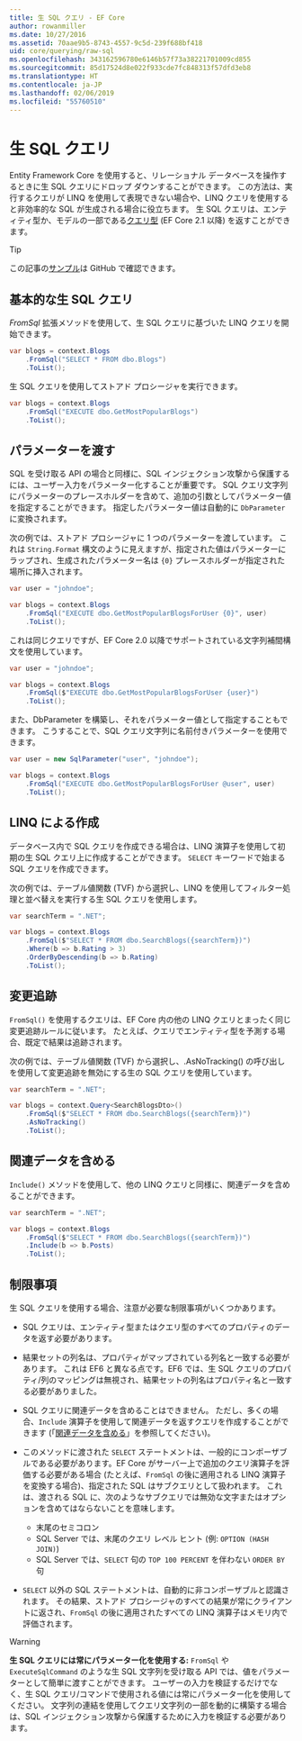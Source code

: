 ```yaml
---
title: 生 SQL クエリ - EF Core
author: rowanmiller
ms.date: 10/27/2016
ms.assetid: 70aae9b5-8743-4557-9c5d-239f688bf418
uid: core/querying/raw-sql
ms.openlocfilehash: 343162596780e6146b57f73a38221701009cd855
ms.sourcegitcommit: 85d17524d8e022f933cde7fc848313f57dfd3eb8
ms.translationtype: HT
ms.contentlocale: ja-JP
ms.lasthandoff: 02/06/2019
ms.locfileid: "55760510"
---
```

# <a name="raw-sql-queries"></a>生 SQL クエリ

Entity Framework Core を使用すると、リレーショナル データベースを操作するときに生 SQL クエリにドロップ ダウンすることができます。 この方法は、実行するクエリが LINQ を使用して表現できない場合や、LINQ クエリを使用すると非効率的な SQL が生成される場合に役立ちます。 生 SQL クエリは、エンティティ型か、モデルの一部である[クエリ型](xref:core/modeling/query-types) (EF Core 2.1 以降) を返すことができます。

> [!TIP]  
> この記事の[サンプル](https://github.com/aspnet/EntityFramework.Docs/tree/master/samples/core/Querying)は GitHub で確認できます。

## <a name="basic-raw-sql-queries"></a>基本的な生 SQL クエリ

*FromSql* 拡張メソッドを使用して、生 SQL クエリに基づいた LINQ クエリを開始できます。

<!-- [!code-csharp[Main](samples/core/Querying/Querying/RawSQL/Sample.cs)] -->
``` csharp
var blogs = context.Blogs
    .FromSql("SELECT * FROM dbo.Blogs")
    .ToList();
```

生 SQL クエリを使用してストアド プロシージャを実行できます。

<!-- [!code-csharp[Main](samples/core/Querying/Querying/RawSQL/Sample.cs)] -->
``` csharp
var blogs = context.Blogs
    .FromSql("EXECUTE dbo.GetMostPopularBlogs")
    .ToList();
```

## <a name="passing-parameters"></a>パラメーターを渡す

SQL を受け取る API の場合と同様に、SQL インジェクション攻撃から保護するには、ユーザー入力をパラメーター化することが重要です。 SQL クエリ文字列にパラメーターのプレースホルダーを含めて、追加の引数としてパラメーター値を指定することができます。 指定したパラメーター値は自動的に `DbParameter` に変換されます。

次の例では、ストアド プロシージャに 1 つのパラメーターを渡しています。 これは `String.Format` 構文のように見えますが、指定された値はパラメーターにラップされ、生成されたパラメーター名は `{0}` プレースホルダーが指定された場所に挿入されます。

<!-- [!code-csharp[Main](samples/core/Querying/Querying/RawSQL/Sample.cs)] -->
``` csharp
var user = "johndoe";

var blogs = context.Blogs
    .FromSql("EXECUTE dbo.GetMostPopularBlogsForUser {0}", user)
    .ToList();
```

これは同じクエリですが、EF Core 2.0 以降でサポートされている文字列補間構文を使用しています。

<!-- [!code-csharp[Main](samples/core/Querying/Querying/RawSQL/Sample.cs)] -->
``` csharp
var user = "johndoe";

var blogs = context.Blogs
    .FromSql($"EXECUTE dbo.GetMostPopularBlogsForUser {user}")
    .ToList();
```

また、DbParameter を構築し、それをパラメーター値として指定することもできます。 こうすることで、SQL クエリ文字列に名前付きパラメーターを使用できます。

<!-- [!code-csharp[Main](samples/core/Querying/Querying/RawSQL/Sample.cs)] -->
``` csharp
var user = new SqlParameter("user", "johndoe");

var blogs = context.Blogs
    .FromSql("EXECUTE dbo.GetMostPopularBlogsForUser @user", user)
    .ToList();
```

## <a name="composing-with-linq"></a>LINQ による作成

データベース内で SQL クエリを作成できる場合は、LINQ 演算子を使用して初期の生 SQL クエリ上に作成することができます。 `SELECT` キーワードで始まる SQL クエリを作成できます。

次の例では、テーブル値関数 (TVF) から選択し、LINQ を使用してフィルター処理と並べ替えを実行する生 SQL クエリを使用します。

<!-- [!code-csharp[Main](samples/core/Querying/Querying/RawSQL/Sample.cs)] -->
``` csharp
var searchTerm = ".NET";

var blogs = context.Blogs
    .FromSql($"SELECT * FROM dbo.SearchBlogs({searchTerm})")
    .Where(b => b.Rating > 3)
    .OrderByDescending(b => b.Rating)
    .ToList();
```

## <a name="change-tracking"></a>変更追跡

`FromSql()` を使用するクエリは、EF Core 内の他の LINQ クエリとまったく同じ変更追跡ルールに従います。 たとえば、クエリでエンティティ型を予測する場合、既定で結果は追跡されます。  

次の例では、テーブル値関数 (TVF) から選択し、.AsNoTracking() の呼び出しを使用して変更追跡を無効にする生の SQL クエリを使用しています。

<!-- [!code-csharp[Main](samples/core/Querying/Querying/RawSQL/Sample.cs)] -->
``` csharp
var searchTerm = ".NET";

var blogs = context.Query<SearchBlogsDto>()
    .FromSql($"SELECT * FROM dbo.SearchBlogs({searchTerm})")
    .AsNoTracking()
    .ToList();
```

## <a name="including-related-data"></a>関連データを含める

`Include()` メソッドを使用して、他の LINQ クエリと同様に、関連データを含めることができます。

<!-- [!code-csharp[Main](samples/core/Querying/Querying/RawSQL/Sample.cs)] -->
``` csharp
var searchTerm = ".NET";

var blogs = context.Blogs
    .FromSql($"SELECT * FROM dbo.SearchBlogs({searchTerm})")
    .Include(b => b.Posts)
    .ToList();
```

## <a name="limitations"></a>制限事項

生 SQL クエリを使用する場合、注意が必要な制限事項がいくつかあります。

* SQL クエリは、エンティティ型またはクエリ型のすべてのプロパティのデータを返す必要があります。

* 結果セットの列名は、プロパティがマップされている列名と一致する必要があります。 これは EF6 と異なる点です。EF6 では、生 SQL クエリのプロパティ/列のマッピングは無視され、結果セットの列名はプロパティ名と一致する必要がありました。

* SQL クエリに関連データを含めることはできません。 ただし、多くの場合、`Include` 演算子を使用して関連データを返すクエリを作成することができます (「[関連データを含める](#including-related-data)」を参照してください)。

* このメソッドに渡された `SELECT` ステートメントは、一般的にコンポーザブルである必要があります。EF Core がサーバー上で追加のクエリ演算子を評価する必要がある場合 (たとえば、`FromSql` の後に適用される LINQ 演算子を変換する場合)、指定された SQL はサブクエリとして扱われます。 これは、渡される SQL に、次のようなサブクエリでは無効な文字またはオプションを含めてはならないことを意味します。
  * 末尾のセミコロン
  * SQL Server では、末尾のクエリ レベル ヒント (例: `OPTION (HASH JOIN)`)
  * SQL Server では、`SELECT` 句の `TOP 100 PERCENT` を伴わない `ORDER BY` 句

* `SELECT` 以外の SQL ステートメントは、自動的に非コンポーザブルと認識されます。 その結果、ストアド プロシージャのすべての結果が常にクライアントに返され、`FromSql` の後に適用されたすべての LINQ 演算子はメモリ内で評価されます。

> [!WARNING]  
> **生 SQL クエリには常にパラメーター化を使用する:** `FromSql` や `ExecuteSqlCommand` のような生 SQL 文字列を受け取る API では、値をパラメーターとして簡単に渡すことができます。 ユーザーの入力を検証するだけでなく、生 SQL クエリ/コマンドで使用される値には常にパラメーター化を使用してください。 文字列の連結を使用してクエリ文字列の一部を動的に構築する場合は、SQL インジェクション攻撃から保護するために入力を検証する必要があります。
